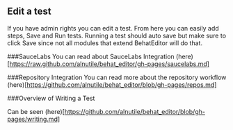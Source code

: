 ## Edit a test

If you have admin rights you can edit a test. From here you can easily add steps, Save and Run tests. Running a test should auto save but make sure to click Save since not all modules that extend BehatEditor will do that.

###SauceLabs
You can read about SauceLabs Integration (here)[https://raw.github.com/alnutile/behat_editor/gh-pages/saucelabs.md]


###Repository Integration
You can read more about the repository workflow (here)[https://github.com/alnutile/behat_editor/blob/gh-pages/repos.md]

###Overview of Writing a Test 

Can be seen (here)[https://github.com/alnutile/behat_editor/blob/gh-pages/writing.md]



